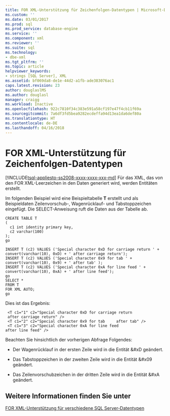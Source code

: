 ```yaml
---
title: FOR XML-Unterstützung für Zeichenfolgen-Datentypen | Microsoft-Dokumentation
ms.custom: ''
ms.date: 03/01/2017
ms.prod: sql
ms.prod_service: database-engine
ms.service: ''
ms.component: xml
ms.reviewer: ''
ms.suite: sql
ms.technology:
- dbe-xml
ms.tgt_pltfrm: ''
ms.topic: article
helpviewer_keywords:
- strings [SQL Server], XML
ms.assetid: bf069da8-de1e-44d2-a1fb-ade383076ac1
caps.latest.revision: 23
author: douglaslMS
ms.author: douglasl
manager: craigg
ms.workload: Inactive
ms.openlocfilehash: 922c7810f34c383e591a58cf197e47f4cb11f69a
ms.sourcegitcommit: 7a6df3fd5bea9282ecdeffa94d13ea1da6def80a
ms.translationtype: HT
ms.contentlocale: de-DE
ms.lasthandoff: 04/16/2018
---
```

# <a name="for-xml-support-for-string-data-types"></a>FOR XML-Unterstützung für Zeichenfolgen-Datentypen
[!INCLUDE[tsql-appliesto-ss2008-xxxx-xxxx-xxx-md](../../includes/tsql-appliesto-ss2008-xxxx-xxxx-xxx-md.md)]
  Für das XML, das von den FOR XML-Leerzeichen in den Daten generiert wird, werden Entitäten erstellt.  
  
 Im folgenden Beispiel wird eine Beispieltabelle **T** erstellt und als Beispieldaten Zeilenvorschub-, Wagenrücklauf- und Tabstoppzeichen eingefügt. Die SELECT-Anweisung ruft die Daten aus der Tabelle ab.  
  
```  
CREATE TABLE T  
(  
  c1 int identity primary key,  
  c2 varchar(100)  
);  
go  
  
INSERT T (c2) VALUES ('Special character 0xD for carriage return ' + convert(varchar(10), 0xD) + ' after carriage return');  
INSERT T (c2) VALUES ('Special character 0x9 for tab ' + convert(varchar(10), 0x9) + ' after tab' );  
INSERT T (c2) VALUES ('Special character 0xA for line feed ' + convert(varchar(10), 0xA) + ' after line feed');  
go  
SELECT *   
FROM T  
FOR XML AUTO;  
go  
```  
  
 Dies ist das Ergebnis:  
  
```  
 <T c1="1" c2="Special character 0xD for carriage return   
 after carriage return" />  
 <T c1="2" c2="Special character 0x9 for tab     after tab" />  
 <T c1="3" c2="Special character 0xA for line feed   
after line feed" />  
```  
  
 Beachten Sie hinsichtlich der vorherigen Abfrage Folgendes:  
  
-   Der Wagenrücklauf in der ersten Zeile wird in die Entität &#xD geändert.  
  
-   Das Tabstoppzeichen in der zweiten Zeile wird in die Entität &#x09 geändert.  
  
-   Das Zeilenvorschubzeichen in der dritten Zeile wird in die Entität &#xA geändert.  
  
## <a name="see-also"></a>Weitere Informationen finden Sie unter  
 [FOR XML-Unterstützung für verschiedene SQL Server-Datentypen](../../relational-databases/xml/for-xml-support-for-various-sql-server-data-types.md)  
  
  
